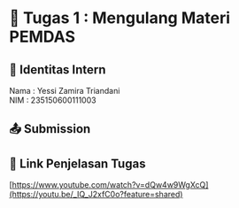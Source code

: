 # 📁 Tugas 1 : Mengulang Materi PEMDAS

## 👤 Identitas Intern
Nama : Yessi Zamira Triandani           
NIM  : 235150600111003

## 📤 Submission

## 🔗 Link Penjelasan Tugas

[https://www.youtube.com/watch?v=dQw4w9WgXcQ](https://youtu.be/_IQ_J2xfC0o?feature=shared)

